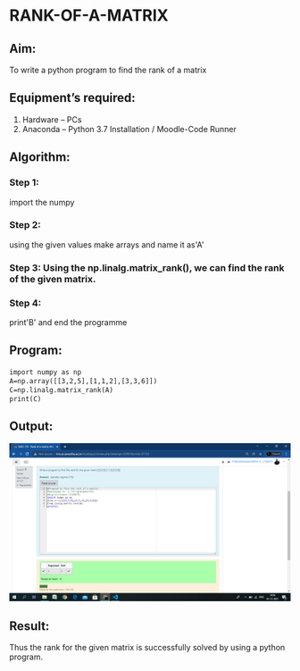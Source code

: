 # RANK-OF-A-MATRIX
## Aim:
To write a python program to find the rank of a matrix
## Equipment’s required:
1. 	Hardware – PCs
2. 	Anaconda – Python 3.7 Installation / Moodle-Code Runner
## Algorithm:
### Step 1: 
import the numpy
### Step 2: 
using the given values make arrays and name it as'A'
### Step 3: Using the np.linalg.matrix_rank(), we can find the rank of the given matrix.
### Step 4: 
print'B' and end the programme
## Program:
~~~
import numpy as np
A=np.array([[3,2,5],[1,1,2],[3,3,6]])
C=np.linalg.matrix_rank(A)
print(C)
~~~

## Output:
![github](./thiru.png)
## Result:
Thus the rank for the given matrix is successfully solved by  using a python program.

